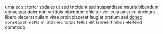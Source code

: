 urna ex sit tortor sodales ut sed tincidunt sed suspendisse mauris bibendum
consequat dolor non vel duis bibendum efficitur vehicula amet eu tincidunt
libero placerat nullam vitae proin placerat feugiat pretium sed
[donec](generated_webpages/praesent9.md) consequat mattis mi atdonec turpis
tellus elit laoreet finibus eleifend commodo